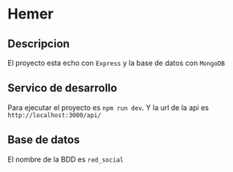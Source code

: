 # Hemer

## Descripcion

El proyecto esta echo con `Express` y la base de datos con `MongoDB`

## Servico de desarrollo

Para ejecutar el proyecto es `npm run dev`. Y la url de la api es `http://localhost:3000/api/`

## Base de datos

El nombre de la BDD es `red_social`
